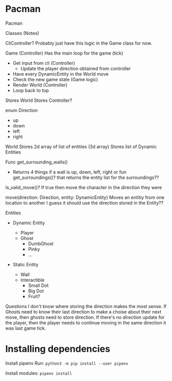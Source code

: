 # Pacman
Pacman

Classes (Notes)

CliController?
Probably just have this logic in the Game class for now.

Game (Controller)
Has the main loop for the game (tick)
- Get input from cli (Controller)
    - Update the player direction obtained from controller
- Have every DynamicEntity in the World move
- Check the new game state (Game logic)
- Render World (Controller)
- Loop back to top

Stores World
Stores Controller?

enum Direction
- up
- down
- left
- right

World
Stores 2d array of list of entities (3d array)
Stores list of Dynamic Entities

Func get_surrounding_walls()
- Returns 4 things if a wall is up, down, left, right
or fun get_surroundings()?
that returns the entity list for the surroundings??

Is_valid_move()?
If true then move the character in the direction they were

move(direction: Direction, entity: DynamicEntity)
Moves an entitiy from one location to another
I guess it should use the direction stored in the Entity??


Entities
- Dynamic Entity
    - Player
    - Ghost
        - DumbGhost
        - Pinky
        - ...

- Static Entity
    - Wall
    - Interactible
        - Small Dot
        - Big Dot
        - Fruit?

Questions
I don't know where storing the direction makes the most sense.
If Ghosts need to know their last direction to make a choise about their next move, then ghosts need to store direction.
If there's no direction update for the player, then the player needs to continue moving in the same direction it was last game tick.



# Installing dependencies
Install pipenv
Run: `python3 -m pip install --user pipenv`

Install modules: `pipenv install`

